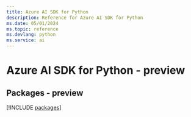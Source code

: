 ```yaml
---
title: Azure AI SDK for Python
description: Reference for Azure AI SDK for Python
ms.date: 05/01/2024
ms.topic: reference
ms.devlang: python
ms.service: ai
---
```

# Azure AI SDK for Python - preview
## Packages - preview
[!INCLUDE [packages](ai-index.md)]